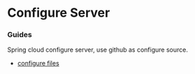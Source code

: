 # Configure Server

### Guides
Spring cloud configure server, use github as configure source.

* [configure files](https://github.com/heguangwu/spring-cloud-demo/config-repo/)

